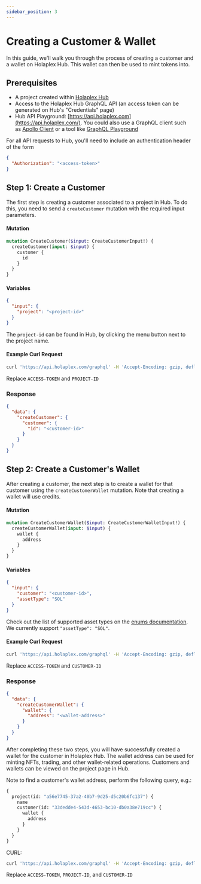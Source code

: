 ```yaml
---
sidebar_position: 3
---
```


# Creating a Customer & Wallet

In this guide, we'll walk you through the process of creating a customer and a wallet on Holaplex Hub. This wallet can then be used to mint tokens into.

## Prerequisites

- A project created within [Holaplex Hub](https://hub.holaplex.com/)
- Access to the Holaplex Hub GraphQL API (an access token can be generated on Hub's "Credentials" page)
- Hub API Playground: [https://api.holaplex.com](https://api.holaplex.com/). You could also use a GraphQL client such as [Apollo Client](https://www.apollographql.com/client/) or a tool like [GraphQL Playground](https://github.com/graphql/graphql-playground)

For all API requests to Hub, you'll need to include an authentication header of the form

```json
{
  "Authorization": "<access-token>"
}
```

## Step 1: Create a Customer

The first step is creating a customer associated to a project in Hub. To do this, you need to send a `createCustomer` mutation with the required input parameters.

#### Mutation

```graphql
mutation CreateCustomer($input: CreateCustomerInput!) {
  createCustomer(input: $input) {
    customer {
      id
    }
  }
}
```

#### Variables

```json
{
  "input": {
    "project": "<project-id>"
  }
}
```

The `project-id` can be found in Hub, by clicking the menu button next to the project name.

#### Example Curl Request

```bash
curl 'https://api.holaplex.com/graphql' -H 'Accept-Encoding: gzip, deflate, br' -H 'Content-Type: application/json' -H 'Accept: application/json' -H 'Connection: keep-alive' -H 'DNT: 1' -H 'Origin: file://' -H 'Authorization: ACCESS-TOKEN' --data-binary '{"query":"mutation CreateCustomer($input: CreateCustomerInput!) {\n  createCustomer(input: $input) {\n    customer {\n      id\n    }\n  }\n}\n","variables":{"input":{"project":"PROJECT-ID"}}}' --compressed
```

Replace `ACCESS-TOKEN` and `PROJECT-ID`

### Response

```json
{
  "data": {
    "createCustomer": {
      "customer": {
        "id": "<customer-id>"
      }
    }
  }
}
```

## Step 2: Create a Customer's Wallet

After creating a customer, the next step is to create a wallet for that customer using the `createCustomerWallet` mutation. Note that creating a wallet will use credits.

#### Mutation

```graphql
mutation CreateCustomerWallet($input: CreateCustomerWalletInput!) {
  createCustomerWallet(input: $input) {
    wallet {
      address
    }
  }
}
```

#### Variables

```json
{
  "input": {
    "customer": "<customer-id>",
    "assetType": "SOL"
  }
}
```

Check out the list of supported asset types on the [enums documentation](../../api/enums/asset-type.mdx). We currently support `"assetType": "SOL"`.

#### Example Curl Request

```bash
curl 'https://api.holaplex.com/graphql' -H 'Accept-Encoding: gzip, deflate, br' -H 'Content-Type: application/json' -H 'Accept: application/json' -H 'Connection: keep-alive' -H 'DNT: 1' -H 'Origin: file://' -H 'Authorization: ACCESS-TOKEN' --data-binary '{"query":"mutation CreateCustomerWallet($input: CreateCustomerWalletInput!) {\n  createCustomerWallet(input: $input) {\n    wallet {\n      address\n    }\n  }\n}","variables":{"input":{"customer":"CUSTOMER-ID","assetType":"SOL"}}}' --compressed
```

Replace `ACCESS-TOKEN` and `CUSTOMER-ID`

### Response

```json
{
  "data": {
    "createCustomerWallet": {
      "wallet": {
        "address": "<wallet-address>"
      }
    }
  }
}
```

After completing these two steps, you will have successfully created a wallet for the customer in Holaplex Hub.
The wallet address can be used for minting NFTs, trading, and other wallet-related operations.
Customers and wallets can be viewed on the project page in Hub.

Note to find a customer's wallet address, perform the following query, e.g.:

```graphql
{
  project(id: "a56e7745-37a2-40b7-9d25-d5c20b6fc137") {
    name
    customer(id: "33dedde4-543d-4653-bc10-db0a38e719cc") {
      wallet {
        address
      }
    }
  }
}
```

CURL:

```bash
curl 'https://api.holaplex.com/graphql' -H 'Accept-Encoding: gzip, deflate, br' -H 'Content-Type: application/json' -H 'Accept: application/json' -H 'Connection: keep-alive' -H 'DNT: 1' -H 'Origin: file://' -H 'Authorization: ACCESS-TOKEN' --data-binary '{"query":"{\n  project(id:\"PROJECT-ID\") {\n\t\tname\n    customer(id:\"CUSTOMER-ID\") {\n      wallet {\n        address\n      }\n    }\n  }\n}"}' --compressed
```

Replace `ACCESS-TOKEN`, `PROJECT-ID`, and `CUSTOMER-ID`
